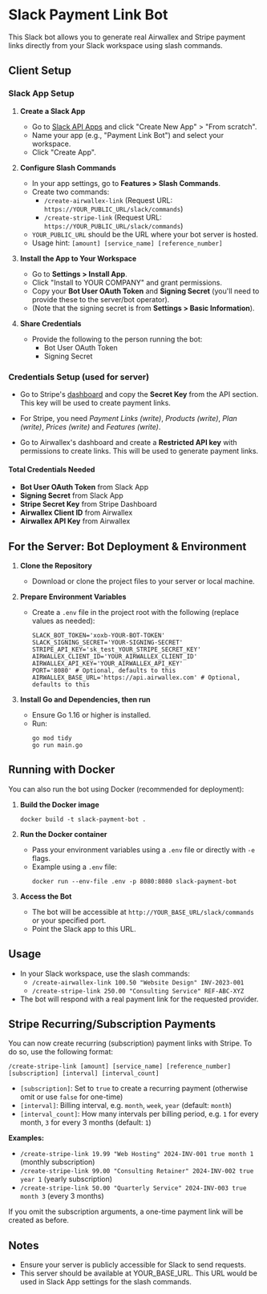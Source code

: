 # Slack Payment Link Bot

This Slack bot allows you to generate real Airwallex and Stripe payment links directly from your Slack workspace using slash commands.

## Client Setup

### Slack App Setup

1. **Create a Slack App**
   - Go to [Slack API Apps](https://api.slack.com/apps) and click "Create New App" > "From scratch".
   - Name your app (e.g., "Payment Link Bot") and select your workspace.
   - Click "Create App".

2. **Configure Slash Commands**
   - In your app settings, go to **Features > Slash Commands**.
   - Create two commands:
     - `/create-airwallex-link` (Request URL: `https://YOUR_PUBLIC_URL/slack/commands`)
     - `/create-stripe-link` (Request URL: `https://YOUR_PUBLIC_URL/slack/commands`)
   - `YOUR_PUBLIC_URL` should be the URL where your bot server is hosted.
   - Usage hint: `[amount] [service_name] [reference_number]`

3. **Install the App to Your Workspace**
   - Go to **Settings > Install App**.
   - Click "Install to YOUR COMPANY" and grant permissions.
   - Copy your **Bot User OAuth Token** and **Signing Secret** (you'll need to provide these to the server/bot operator).
   - (Note that the signing secret is from **Settings > Basic Information**).

4. **Share Credentials**
   - Provide the following to the person running the bot:
     - Bot User OAuth Token
     - Signing Secret

### Credentials Setup (used for server)
 - Go to Stripe's [dashboard](https://dashboard.stripe.com) and copy the **Secret Key** from the API section. This key will be used to create payment links.
 - For Stripe, you need *Payment Links (write)*, *Products (write)*, *Plan (write)*, *Prices (write)* and *Features (write)*.

 - Go to Airwallex's dashboard and create a **Restricted API key** with permissions to create links. This will be used to generate payment links.

#### Total Credentials Needed
 - **Bot User OAuth Token** from Slack App
 - **Signing Secret** from Slack App
 - **Stripe Secret Key** from Stripe Dashboard
 - **Airwallex Client ID** from Airwallex
 - **Airwallex API Key** from Airwallex

## For the Server: Bot Deployment & Environment

1. **Clone the Repository**
   - Download or clone the project files to your server or local machine.

2. **Prepare Environment Variables**
   - Create a `.env` file in the project root with the following (replace values as needed):
     ```
     SLACK_BOT_TOKEN='xoxb-YOUR-BOT-TOKEN'
     SLACK_SIGNING_SECRET='YOUR-SIGNING-SECRET'
     STRIPE_API_KEY='sk_test_YOUR_STRIPE_SECRET_KEY'
     AIRWALLEX_CLIENT_ID='YOUR_AIRWALLEX_CLIENT_ID'
     AIRWALLEX_API_KEY='YOUR_AIRWALLEX_API_KEY'
     PORT='8080' # Optional, defaults to this
     AIRWALLEX_BASE_URL='https://api.airwallex.com' # Optional, defaults to this
     ```

3. **Install Go and Dependencies, then run**
   - Ensure Go 1.16 or higher is installed.
   - Run:
     ```
     go mod tidy
     go run main.go
     ```

## Running with Docker

You can also run the bot using Docker (recommended for deployment):

1. **Build the Docker image**
   ```
   docker build -t slack-payment-bot .
   ```

2. **Run the Docker container**
   - Pass your environment variables using a `.env` file or directly with `-e` flags.
   - Example using a `.env` file:
     ```
     docker run --env-file .env -p 8080:8080 slack-payment-bot
     ```

3. **Access the Bot**
   - The bot will be accessible at `http://YOUR_BASE_URL/slack/commands` or your specified port.
   - Point the Slack app to this URL.

## Usage
- In your Slack workspace, use the slash commands:
  - `/create-airwallex-link 100.50 "Website Design" INV-2023-001`
  - `/create-stripe-link 250.00 "Consulting Service" REF-ABC-XYZ`
- The bot will respond with a real payment link for the requested provider.

## Stripe Recurring/Subscription Payments
You can now create recurring (subscription) payment links with Stripe. To do so, use the following format:

```
/create-stripe-link [amount] [service_name] [reference_number] [subscription] [interval] [interval_count]
```

- `[subscription]`: Set to `true` to create a recurring payment (otherwise omit or use `false` for one-time)
- `[interval]`: Billing interval, e.g. `month`, `week`, `year` (default: `month`)
- `[interval_count]`: How many intervals per billing period, e.g. `1` for every month, `3` for every 3 months (default: `1`)

**Examples:**
- `/create-stripe-link 19.99 "Web Hosting" 2024-INV-001 true month 1` (monthly subscription)
- `/create-stripe-link 99.00 "Consulting Retainer" 2024-INV-002 true year 1` (yearly subscription)
- `/create-stripe-link 50.00 "Quarterly Service" 2024-INV-003 true month 3` (every 3 months)

If you omit the subscription arguments, a one-time payment link will be created as before.

## Notes
- Ensure your server is publicly accessible for Slack to send requests.
- This server should be available at YOUR_BASE_URL. This URL would be used in Slack App settings for the slash commands.